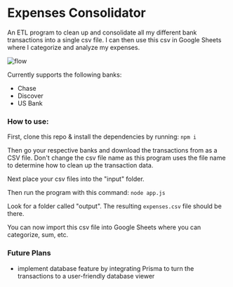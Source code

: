 # Expenses Consolidator
An ETL program to clean up and consolidate all my different bank transactions into a single csv file. I can then use this csv in Google Sheets where I categorize and analyze my expenses. 

![flow](https://user-images.githubusercontent.com/54592360/232820984-41f6676b-a3cc-4c13-97fb-f0322c5e357f.png)

Currently supports the following banks:
- Chase
- Discover
- US Bank

### How to use:
First, clone this repo & install the dependencies by running:
`npm i`

Then go your respective banks and download the transactions from as a CSV file. Don't change the csv file name as this program uses the file name to determine how to clean up the transaction data.

Next place your csv files into the "input" folder.

Then run the program with this command:
`node app.js`

Look for a folder called "output". The resulting `expenses.csv` file should be there.

You can now import this csv file into Google Sheets where you can categorize, sum, etc.  

### Future Plans
- implement database feature by integrating Prisma to turn the transactions to a user-friendly database viewer

